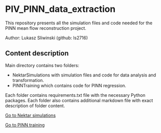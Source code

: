 # PIV_PINN_data_extraction

This repository presents all the simulation files and code needed for the PINN mean flow reconstruction project.

Author: Lukasz Sliwinski (github: ls2716)

## Content description

Main directory contains two folders:

- NektarSimulations with simulation files and code for data analysis and transformation.
- PINNTraining which contains code for PINN regression.

Each folder contains requirements.txt file with the necessary Python packages.
Each folder also contains additional markdown file with exact description of folder content.

[Go to Nektar simulations](NektarSimulations/)

[Go to PINN training](PINNTraining/)
